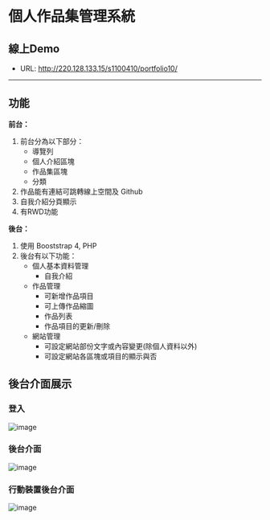 # 個人作品集管理系統

## 線上Demo
  * URL: http://220.128.133.15/s1100410/portfolio10/

---
## 功能
**前台：**
1. 前台分為以下部分：
   * 導覽列 
   * 個人介紹區塊
   * 作品集區塊
   * 分類
2. 作品能有連結可跳轉線上空間及 Github
3. 自我介紹分頁顯示
4. 有RWD功能

**後台：**
1. 使用 Booststrap 4, PHP
2. 後台有以下功能：
   * 個人基本資料管理
     * 自我介紹
   * 作品管理
     * 可新增作品項目
     * 可上傳作品縮圖
     * 作品列表
     * 作品項目的更新/刪除
   * 網站管理
     * 可設定網站部份文字或內容變更(除個人資料以外)
     * 可設定網站各區塊或項目的顯示與否


## 後台介面展示

### 登入
![image](https://user-images.githubusercontent.com/91711431/161371426-cc2ad6aa-0735-4c41-bba2-50c6e7731bad.png)

### 後台介面
![image](https://user-images.githubusercontent.com/91711431/161524480-ad1f0380-eeed-48ed-a0d2-f8d3fea64452.png)

### 行動裝置後台介面
![image](https://user-images.githubusercontent.com/91711431/161372289-5d9fd56c-4cae-4847-9873-0629d6906748.png)



